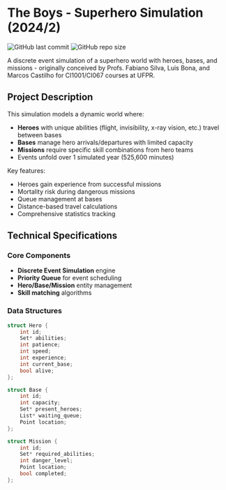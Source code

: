 # The Boys - Superhero Simulation (2024/2)

![GitHub last commit](https://img.shields.io/github/last-commit/pietrocom/theboys)
![GitHub repo size](https://img.shields.io/github/repo-size/pietrocom/theboys)

A discrete event simulation of a superhero world with heroes, bases, and missions - originally conceived by Profs. Fabiano Silva, Luis Bona, and Marcos Castilho for CI1001/CI067 courses at UFPR.

## Project Description

This simulation models a dynamic world where:
- **Heroes** with unique abilities (flight, invisibility, x-ray vision, etc.) travel between bases
- **Bases** manage hero arrivals/departures with limited capacity
- **Missions** require specific skill combinations from hero teams
- Events unfold over 1 simulated year (525,600 minutes)

Key features:
- Heroes gain experience from successful missions
- Mortality risk during dangerous missions
- Queue management at bases
- Distance-based travel calculations
- Comprehensive statistics tracking

## Technical Specifications

### Core Components
- **Discrete Event Simulation** engine
- **Priority Queue** for event scheduling
- **Hero/Base/Mission** entity management
- **Skill matching** algorithms

### Data Structures
```c
struct Hero {
    int id;
    Set* abilities;
    int patience;
    int speed;
    int experience;
    int current_base;
    bool alive;
};

struct Base {
    int id;
    int capacity;
    Set* present_heroes;
    List* waiting_queue;
    Point location;
};

struct Mission {
    int id;
    Set* required_abilities;
    int danger_level;
    Point location;
    bool completed;
};
